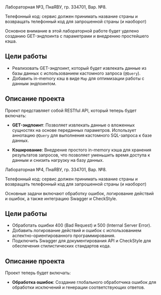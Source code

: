 Лабораторная №3, ПнаЯВУ, гр. 334701, Вар. №8.

Телефонный код: сервис должен принимать название страны
и возвращать телефонный код для запрошенной страны (и наоборот)

Основное внимание в этой лабораторной работе будет уделено созданию GET-эндпоинта с параметрами и внедрению простейшего кэша.

## Цели работы

- Реализовать GET-эндпоинт, который будет извлекать данные из базы данных с использованием кастомного запроса (`@Query`).
- Добавить in-memory кэш в виде `Map` для оптимизации работы с данным эндпоинтом.

## Описание проекта

Проект представляет собой RESTful API, который теперь будет включать:

- **GET-эндпоинт**: Позволяет извлекать данные о вложенных сущностях на основе переданных параметров. Использует аннотацию `@Query` для выполнения кастомного SQL-запроса к базе данных.

- **Кэширование**: Внедрение простого in-memory кэша для хранения результатов запросов, что позволяет уменьшить время доступа к данным и снизить нагрузку на базу данных.


Лабораторная №4, ПнаЯВУ, гр. 334701, Вар. №8.

Телефонный код: сервис должен принимать название страны
и возвращать телефонный код для запрошенной страны (и наоборот)

Основные задачи включают обработку ошибок, логирование действий и ошибок, а также интеграцию Swagger и CheckStyle.

## Цели работы

- Обработать ошибки 400 (Bad Request) и 500 (Internal Server Error).
- Добавить логирование действий и ошибок с использованием аспектно-ориентированного программирования.
- Подключить Swagger для документирования API и CheckStyle для обеспечения стилистических стандартов кода.

## Описание проекта

Проект теперь будет включать:

- **Обработка ошибок**: Создание глобального обработчика ошибок для обработки исключений и генерации соответствующих ответов.
